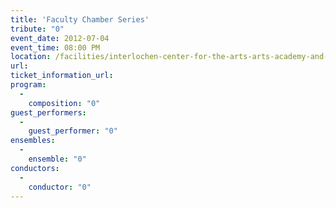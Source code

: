 ```yaml
---
title: 'Faculty Chamber Series'
tribute: "0"
event_date: 2012-07-04
event_time: 08:00 PM
location: /facilities/interlochen-center-for-the-arts-arts-academy-and-camp
url: 
ticket_information_url: 
program: 
  -
    composition: "0"
guest_performers: 
  -
    guest_performer: "0"
ensembles: 
  -
    ensemble: "0"
conductors: 
  -
    conductor: "0"
---
```

